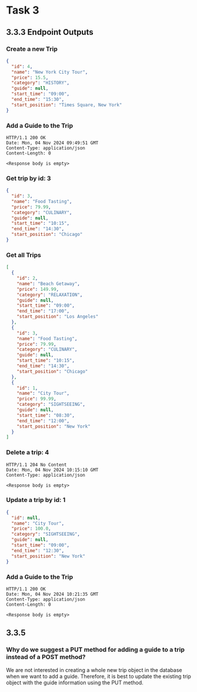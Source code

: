 # Task 3
## 3.3.3 Endpoint Outputs

### Create a new Trip
```json
{
  "id": 4,
  "name": "New York City Tour",
  "price": 15.5,
  "category": "HISTORY",
  "guide": null,
  "start_time": "09:00",
  "end_time": "15:30",
  "start_position": "Times Square, New York"
}
```

### Add a Guide to the Trip
``` text
HTTP/1.1 200 OK
Date: Mon, 04 Nov 2024 09:49:51 GMT
Content-Type: application/json
Content-Length: 0

<Response body is empty>
```

### Get trip by id: 3
```json
{
  "id": 3,
  "name": "Food Tasting",
  "price": 79.99,
  "category": "CULINARY",
  "guide": null,
  "start_time": "10:15",
  "end_time": "14:30",
  "start_position": "Chicago"
}
```

### Get all Trips
```json
[
  {
    "id": 2,
    "name": "Beach Getaway",
    "price": 149.99,
    "category": "RELAXATION",
    "guide": null,
    "start_time": "09:00",
    "end_time": "17:00",
    "start_position": "Los Angeles"
  },
  {
    "id": 3,
    "name": "Food Tasting",
    "price": 79.99,
    "category": "CULINARY",
    "guide": null,
    "start_time": "10:15",
    "end_time": "14:30",
    "start_position": "Chicago"
  },
  {
    "id": 1,
    "name": "City Tour",
    "price": 99.99,
    "category": "SIGHTSEEING",
    "guide": null,
    "start_time": "08:30",
    "end_time": "12:00",
    "start_position": "New York"
  }
]
```

### Delete a trip: 4
``` text
HTTP/1.1 204 No Content
Date: Mon, 04 Nov 2024 10:15:10 GMT
Content-Type: application/json

<Response body is empty>
```

### Update a trip by id: 1
```json
{
  "id": null,
  "name": "City Tour",
  "price": 100.0,
  "category": "SIGHTSEEING",
  "guide": null,
  "start_time": "09:00",
  "end_time": "12:30",
  "start_position": "New York"
}
```

### Add a Guide to the Trip
``` text
HTTP/1.1 200 OK
Date: Mon, 04 Nov 2024 10:21:35 GMT
Content-Type: application/json
Content-Length: 0

<Response body is empty>
```

## 3.3.5
### Why do we suggest a PUT method for adding a guide to a trip instead of a POST method?
We are not interested in creating a whole new trip object in the database when we want to add a guide.
Therefore, it is best to update the existing trip object with the guide information using the PUT method.


